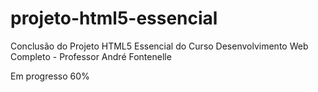 # projeto-html5-essencial
Conclusão do Projeto HTML5 Essencial do Curso Desenvolvimento Web Completo - Professor André Fontenelle

Em progresso 60%

